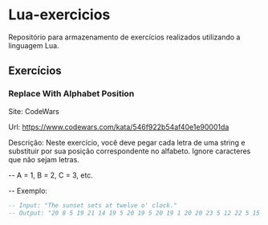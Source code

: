 # Lua-exercicios

Repositório para armazenamento de exercícios realizados utilizando a linguagem Lua.

## Exercícios

### Replace With Alphabet Position

Site: CodeWars

Url: https://www.codewars.com/kata/546f922b54af40e1e90001da

Descrição: Neste exercício, você deve pegar cada letra de uma string e substituir por sua posição correspondente no alfabeto. Ignore caracteres que não sejam letras.

-- A = 1, B = 2, C = 3, etc.

-- Exemplo:
```lua
-- Input: "The sunset sets at twelve o' clock."
-- Output: "20 8 5 19 21 14 19 5 20 19 5 20 19 1 20 20 23 5 12 22 5 15 3 12 15 3 11"
